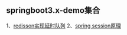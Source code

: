 ## springboot3.x-demo集合
1、[redisson实现延时队列](https://github.com/fuos/spring-demo/tree/master/redisson-demo#readme)
2、[spring session原理](https://github.com/fuos/springboot3.x-demo/tree/master/spring-session-demo#readme)
